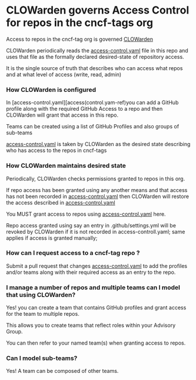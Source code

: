 # CLOWarden governs Access Control for repos in the cncf-tags org

Access to repos in the cncf-tag org is governed [CLOWarden][clo-warden-src-ref]

CLOWarden periodically reads the [access-control.yaml][access-control-ref] file in this repo and uses that file as the formally declared desired-state of repository access.

It is the single source of truth that describes who can access what repos and at what level of access (write, read, admin)

### How CLOWarden is configured

In [access-control.yaml][access(control.yam-ref)you can add a GitHub profile along with the required GitHub Access to a repo and then CLOWarden will grant that access in this repo.

Teams can be created using a list of GitHub Profiles and also groups of sub-teams

[access-control.yaml][access-control-ref] is taken by CLOWarden as the desired state describing who has access to the repos in cncf-tags

### How CLOWarden maintains desired state

Periodically, CLOWarden checks permissions granted to repos in this org.

If repo access has been granted using any another means and that access has not been recorded in [access-control.yaml][access-control-ref] then CLOWarden will restore the access described in [access-control.yaml][access-control-ref]

You MUST grant access to repos using [access-control.yaml][access-control-ref] here.

Repo access granted using say an entry in .github/settings.yml will be revoked by CLOWarden if it is not recorded in access-controll.yaml; same applies if access is granted manually;

### How can I request access to a cncf-tag repo ?

Submit a pull request that changes [access-control.yaml][access-control-ref] to add the profiles and/or teams along with their required access as an entry to the repo.

### I manage a number of repos and multiple teams can I model that using CLOWarden?

Yes! you can create a team that contains GitHub profiles and grant access for the team to multiple repos.

This allows you to create teams that reflect roles within your Advisory Group.

You can then refer to your named team(s) when granting access to repos.

### Can I model sub-teams?

Yes! A team can be composed of other teams.

[access-control-ref]: access-control.yaml
[clo-warden-src-ref]: https://github.com/cncf/clowarden

